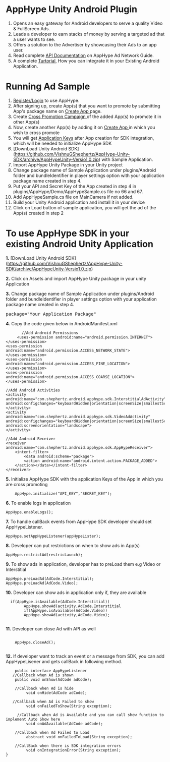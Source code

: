 AppHype Unity Android Plugin
==========

1. Opens an easy gateway for Android developers to serve a quality Video & FullScreen Ads.
2. Leads a developer to earn stacks of money by serving a targeted ad that a user wants to see.
3. Offers a solution to the Advertiser by showcasing their Ads to an app user.
4. Read complete [API Documentation](http://apphype.shephertz.com/docs) on AppHype Ad Network Guide.
5. A complete [Turtorial](http://apphype.shephertz.com/tutorial-android), How you can integrate it in your Existing Android Application.

# Running Ad Sample

1. [Register/Login](http://apphype.shephertz.com/login) to use AppHype.
2. After signing up, create App(s) that you want to promote by submitting App's package name on  [Create App ](http://apphype.shephertz.com/app/apps#/addApp)page.
3. Create [Cross Promotion Campaign ](http://apphype.shephertz.com/app/apps#/createPromo)of the added App(s) to promote it in other App(s) 
4. Now, create another App(s) by adding it on [Create App ](http://apphype.shephertz.com/app/apps#/addApp)in which you wish to cross promote
5. You will get [Application Keys](http://apphype.shephertz.com/app/apps#/all) after App creation for SDK integration, which will be needed to initialize AppHype SDK
6. [DownLoad Unity Android SDK] (https://github.com/VishnuGShephertz/AppHype-Unity-SDK/archive/AppHypeUnity-Versio1.0.zip) with Sample Application.
7. Import AppHype Unity Package in your Unity project
8. Change package name of Sample Application under plugins/Android folder and bundleIdentifier in player settings option with your application package name created in step 4. 
9. Put your API and Secret Key of the App created in step 4 in plugins/AppHype/Demo/AppHypeSample.cs file no 66 and 67.
10. Add AppHypeSample.cs file on MainCamera if not added.
11. Build your Unity Android application and install it in your device
12. Click on Load button of sample application, you will get the ad of the App(s) created in step 2

# To use AppHype SDK in your existing Android Unity Application

__1.__ [DownLoad Unity Android SDK] (https://github.com/VishnuGShephertz/AppHype-Unity-SDK/archive/AppHypeUnity-Versio1.0.zip)

__2.__ Click on Assets and import AppHype Unity package in your unity Application

__3.__ Change package name of Sample Application under plugins/Android folder and bundleIdentifier in player settings option with your application package name created in step 4.
<pre>
package="Your Application Package"  
</pre>
__4.__ Copy the code given below in AndroidManifest.xml

```
       //Add Android Permissions  
     <uses-permission android:name="android.permission.INTERNET">  
</uses-permission>  
<uses-permission android:name="android.permission.ACCESS_NETWORK_STATE">  
</uses-permission>  
<uses-permission android:name="android.permission.ACCESS_FINE_LOCATION">  
</uses-permission>  
<uses-permission android:name="android.permission.ACCESS_COARSE_LOCATION">  
</uses-permission>  
  
//Add Android Activities  
<activity android:name="com.shephertz.android.apphype.sdk.InterstitialAdActivity" android:configchanges="keyboardHidden|orientation|screenSize|smallestScreenSize">  
</activity>  
<activity android:name="com.shephertz.android.apphype.sdk.VideoAdActivity" android:configchanges="keyboardHidden|orientation|screenSize|smallestScreenSize" android:screenorientation="landscape">  
</activity>  
  
//Add Android Receiver  
<receiver android:name="com.shephertz.android.apphype.sdk.AppHypeReceiver">  
    <intent-filter>  
        <data android:scheme="package">  
        <action android:name="android.intent.action.PACKAGE_ADDED">  
    </action></data></intent-filter>  
</receiver>  
```

__5.__ Initialize AppHype SDK with the application Keys of the App in which you are cross promoting
```
    AppHype.initialize("API_KEY","SECRET_KEY");  
```

__6.__ To enable logs in application

```
AppHype.enableLogs();

```
__7.__ To handle callBack events from AppHype SDK developer should set AppHypeListener.

```
AppHype.setAppHypeListener(appHypeLister);

```

__8.__ Developer can put restrictions on when to show ads in App(s)
```
AppHype.restrictAd(restricLaunch);

```

__9.__ To show ads in application, developer has to preLoad them e.g Video or Interstitial

```
AppHype.preLoadAd(AdCode.Interstitial);
AppHype.preLoadAd(AdCode.Video);

```
__10.__ Developer can show ads in application only if, they are available
```
  if(AppHype.isAvailable(AdCode.Interstitial))
		AppHype.showAd(activity,AdCode.Interstitial
		if(AppHype.isAvailable(AdCode.Video))
		AppHype.showAd(activity,AdCode.Video);
				
```
__11.__ Developer can close Ad with API as well

```

	AppHype.closeAd();
				
```

__12.__ If developer want to track an event or a message from SDK, you can add AppHypeLisener and gets callBack in following method.
``` 
    public interface AppHypeListener
   //Callback when Ad is shown
    public void onShow(AdCode adCode);

    //Callback when Ad is hide
         void onHide(AdCode adCode);

   //Callback when Ad is Failed to show
         void onFailedToShow(String exception);

     //Callback when Ad is Available and you can call show function to implement Auto Show here
         void onAdAvailable(AdCode adCode);

    //Callback when Ad Failed to Load
         abstract void onFailedToLoad(String exception);

    //CallBack when there is SDK integration errors
         void onIntegrationError(String exception);
}
				
```



